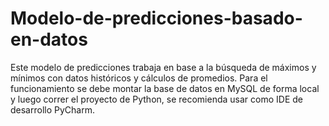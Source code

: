 # Modelo-de-predicciones-basado-en-datos
Este modelo de predicciones trabaja en base a la búsqueda de máximos y mínimos con datos históricos y cálculos de promedios.
Para el funcionamiento se debe montar la base de datos en MySQL de forma local y luego correr el proyecto de Python, 
se recomienda usar como IDE de desarrollo PyCharm.
